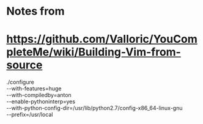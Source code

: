 # Notes from
# https://github.com/Valloric/YouCompleteMe/wiki/Building-Vim-from-source

./configure \
--with-features=huge \
--with-compiledby=anton \
--enable-pythoninterp=yes \
--with-python-config-dir=/usr/lib/python2.7/config-x86_64-linux-gnu \
--prefix=/usr/local
